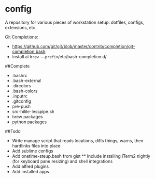 # config
A repository for various pieces of workstation setup: dotfiles, configs, extensions, etc.

Git Completions:
- https://github.com/git/git/blob/master/contrib/completion/git-completion.bash
- Install at `brew --prefix`/etc/bash-completion.d/

##Complete
* .bashrc
* .bash-external
* .dircolors
* .bash-colors
* .inputrc
* .gitconfig
* pre-push
* src-hilite-lesspipe.sh
* brew packages
* python packages

##Todo
* Write manage script that reads locations, diffs things, warns, then hardlinks files into place
* Add sublime configs
* Add onetime-steup.bash from gist
** Include installing iTerm2 nightly (for keyboard pane resizing) and shell integrations
* Add alfred plugins
* Add installed apps
